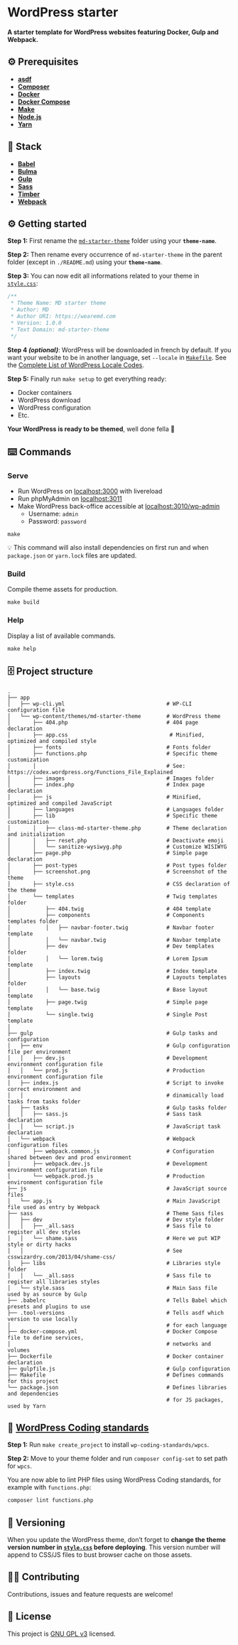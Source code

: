 # WordPress starter
**A starter template for WordPress websites featuring Docker, Gulp and Webpack.**

## ⚙️ Prerequisites
- [**asdf**](https://github.com/asdf-vm/asdf)
- [**Composer**](https://getcomposer.org)
- [**Docker**](https://www.docker.com)
- [**Docker Compose**](https://docs.docker.com/compose)
- [**Make**](https://www.gnu.org/software/make)
- [**Node.js**](https://nodejs.org)
- [**Yarn**](https://yarnpkg.com)

## 🥞 Stack
- [**Babel**](https://babeljs.io)
- [**Bulma**](https://bulma.io)
- [**Gulp**](https://gulpjs.com)
- [**Sass**](https://sass-lang.com)
- [**Timber**](https://www.upstatement.com/timber)
- [**Webpack**](https://webpack.js.org)

## ⚙️ Getting started
**Step 1:** First rename the [`md-starter-theme`](https://github.com/wearemd/wordpress-starter/tree/master/app/wp-content/themes/md-starter-theme) folder using your **`theme-name`**.

**Step 2:** Then rename every occurrence of `md-starter-theme` in the parent folder (except in `./README.md`) using your **`theme-name`**.

**Step 3:** You can now edit all informations related to your theme in [`style.css`](https://github.com/wearemd/wordpress-starter/blob/master/app/wp-content/themes/md-starter-theme/style.css):

```css
/**
 * Theme Name: MD starter theme
 * Author: MD
 * Author URI: https://wearemd.com
 * Version: 1.0.0
 * Text Domain: md-starter-theme
 */
```

**Step 4 *(optional)***: WordPress will be downloaded in french by default. If you want your website to be in another language, set `--locale` in [`Makefile`](https://github.com/wearemd/wordpress-starter/blob/master/Makefile#L17). See the [Complete List of WordPress Locale Codes](https://wpastra.com/docs/complete-list-wordpress-locale-codes/).

**Step 5:** Finally run `make setup` to get everything ready:
- Docker containers
- WordPress download
- WordPress configuration
- Etc.

**Your WordPress is ready to be themed**, well done fella 👊

## ⌨️ Commands
### Serve
* Run WordPress on [localhost:3000](http://localhost:3000) with livereload
* Run phpMyAdmin on [localhost:3011](http://localhost:3011)
* Make WordPress back-office accessible at [localhost:3010/wp-admin](http://localhost:3010/wp-admin)
  * Username: `admin`
  * Password: `password`

```
make
```

💡 This command will also install dependencies on first run and when `package.json` or `yarn.lock` files are updated.

### Build
Compile theme assets for production.

```
make build
```

### Help
Display a list of available commands.

```
make help
```

## 🗄️ Project structure
```
.
├── app
│   ├── wp-cli.yml                                # WP-CLI configuration file
│   └── wp-content/themes/md-starter-theme        # WordPress theme
│       ├── 404.php                               # 404 page declaration
│       ├── app.css                                # Minified, optimized and compiled style
│       ├── fonts                                 # Fonts folder
│       ├── functions.php                         # Specific theme customization
│       │                                         # See: https://codex.wordpress.org/Functions_File_Explained
│       ├── images                                # Images folder
│       ├── index.php                             # Index page declaration
│       ├── js                                    # Minified, optimized and compiled JavaScript
│       ├── languages                             # Languages folder
│       ├── lib                                   # Specific theme customization
│       │   ├── class-md-starter-theme.php        # Theme declaration and initialization
│       │   ├── reset.php                         # Deactivate emoji 
│       │   └── sanitize-wysiwyg.php              # Customize WISIWYG
│       ├── page.php                              # Simple page declaration 
│       ├── post-types                            # Post types folder 
│       ├── screenshot.png                        # Screenshot of the theme
│       ├── style.css                             # CSS declaration of the theme
│       └── templates                             # Twig templates folder
│           ├── 404.twig                          # 404 template
│           ├── components                        # Components templates folder
│           │   ├── navbar-footer.twig            # Navbar footer template
│           │   └── navbar.twig                   # Navbar template
│           ├── dev                               # Dev templates folder
│           │   └── lorem.twig                    # Lorem Ipsum template
│           ├── index.twig                        # Index template
│           ├── layouts                           # Layouts templates folder
│           │   └── base.twig                     # Base layout template
│           ├── page.twig                         # Simple page template
│           └── single.twig                       # Single Post template
│                                    
├── gulp                                          # Gulp tasks and configuration
│   ├── env                                       # Gulp configuration file per environment
│   │   ├── dev.js                                # Development environment configuration file
│   │   └── prod.js                               # Production environment configuration file
│   ├── index.js                                  # Script to invoke correct environment and 
│   │                                             # dinamically load tasks from tasks folder
│   ├── tasks                                     # Gulp tasks folder
│   │   ├── sass.js                               # Sass task declaration
│   │   └── script.js                             # JavaScript task declaration
│   └── webpack                                   # Webpack configuration files
│       ├── webpack.common.js                     # Configuration shared between dev and prod environment
│       ├── webpack.dev.js                        # Development environment configuration file
│       └── webpack.prod.js                       # Production environment configuration file
├── js                                            # JavaScript source files
│   └── app.js                                    # Main JavaScript file used as entry by Webpack
├── sass                                          # Theme Sass files 
│   ├── dev                                       # Dev style folder
│   │   ├── _all.sass                             # Sass file to register all dev styles
│   │   └── shame.sass                            # Here we put WIP style or dirty hacks
│   │                                             # See csswizardry.com/2013/04/shame-css/
│   ├── libs                                      # Libraries style folder
│   │   └── _all.sass                             # Sass file to register all libraries styles
│   └── style.sass                                # Main Sass file used by as source by Gulp
├── .babelrc                                      # Tells Babel which presets and plugins to use 
├── .tool-versions                                # Tells asdf which version to use locally 
│                                                 # for each language
├── docker-compose.yml                            # Docker Compose file to define services,
│                                                 # networks and volumes
├── Dockerfile                                    # Docker container declaration
├── gulpfile.js                                   # Gulp configuration
├── Makefile                                      # Defines commands for this project
└── package.json                                  # Defines libraries and dependencies 
                                                  # for JS packages, used by Yarn
```

## 🚨 [WordPress Coding standards](https://github.com/WordPress-Coding-Standards/WordPress-Coding-Standards) 

**Step 1:** Run `make create_project` to install `wp-coding-standards/wpcs`.

**Step 2:** Move to your theme folder and run `composer config-set` to set path for `wpcs`.

You are now able to lint PHP files using WordPress Coding standards, for example with `functions.php`:

```bash
composer lint functions.php
```

## 🔖 Versioning
When you update the WordPress theme, don’t forget to **change the theme version number in [`style.css`](https://github.com/wearemd/wordpress-starter/blob/master/app/wp-content/themes/md-starter-theme/style.css#L5) before deploying**. This version number will append to CSS/JS files to bust browser cache on those assets.

## 🤜🤛 Contributing
Contributions, issues and feature requests are welcome!

## 📝 License
This project is [GNU GPL v3](LICENSE) licensed.
